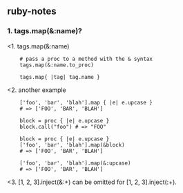 ## ruby-notes ##

### 1. tags.map(&:name)?

<1.
        tags.map(&:name)

        # pass a proc to a method with the & syntax
        tags.map(&:name.to_proc)

        tags.map{ |tag| tag.name }

<2. another example

        ['foo', 'bar', 'blah'].map { |e| e.upcase }
        # => ['FOO', 'BAR', 'BLAH']

        block = proc { |e| e.upcase }
        block.call("foo") # => "FOO"

        block = proc { |e| e.upcase }
        ['foo', 'bar', 'blah'].map(&block)
        # => ['FOO', 'BAR', 'BLAH']

        ['foo', 'bar', 'blah'].map(&:upcase)
        # => ['FOO', 'BAR', 'BLAH']

<3. [1, 2, 3].inject(&:+) can be omitted for [1, 2, 3].inject(:+).

